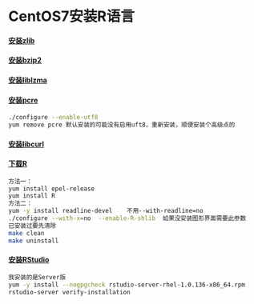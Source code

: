 # CentOS7安装R语言
#### [安装zlib](http://www.zlib.net/)
#### [安装bzip2](http://www.bzip.org/downloads.html)
#### [安装liblzma](http://tukaani.org/xz/)
#### [安装pcre](https://ftp.pcre.org/pub/pcre/)
```sh
./configure --enable-utf8 
yum remove pcre 默认安装的可能没有启用uft8，重新安装，顺便安装个高级点的
```
#### [安装libcurl](https://curl.haxx.se/libcurl/)

#### [下载R](https://www.r-project.org/)
```sh
方法一：
yum install epel-release
yum install R
方法二：
yum -y install readline-devel    不用--with-readline=no
./configure --with-x=no  --enable-R-shlib  如果没安装图形界面需要此参数
已安装过要先清除
make clean
make uninstall
```
#### [安装RStudio](https://www.rstudio.com/)
```sh
我安装的是Server版
yum -y install --nogpgcheck rstudio-server-rhel-1.0.136-x86_64.rpm
rstudio-server verify-installation
```
